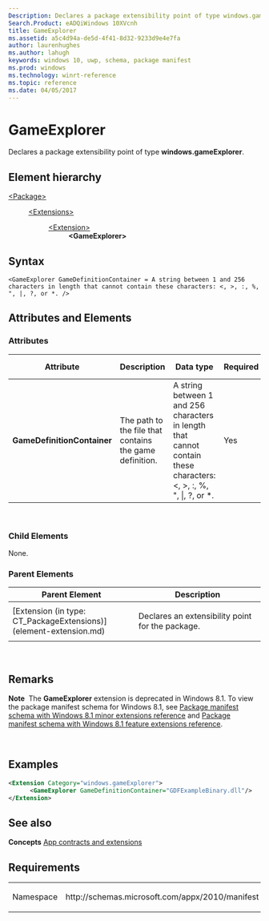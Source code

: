 ```yaml
---
Description: Declares a package extensibility point of type windows.gameExplorer.
Search.Product: eADQiWindows 10XVcnh
title: GameExplorer
ms.assetid: a5c4d94a-de5d-4f41-8d32-9233d9e4e7fa
author: laurenhughes
ms.author: lahugh
keywords: windows 10, uwp, schema, package manifest
ms.prod: windows
ms.technology: winrt-reference
ms.topic: reference
ms.date: 04/05/2017
---
```


# GameExplorer


Declares a package extensibility point of type **windows.gameExplorer**.

## Element hierarchy

<dl>
<dt><a href="element-package.md">&lt;Package&gt;</a></dt>
<dd>
<dl>
<dt><a href="element-extensions.md">&lt;Extensions&gt;</a></dt>
<dd>
<dl>
<dt><a href="element-extension.md">&lt;Extension&gt;</a></dt>
<dd><b>&lt;GameExplorer&gt;</b></dd>
</dl>
</dd>
</dl>
</dd>
</dl>

## Syntax

``` syntax
<GameExplorer GameDefinitionContainer = A string between 1 and 256 characters in length that cannot contain these characters: <, >, :, %, ", |, ?, or *. />
```

## Attributes and Elements


### Attributes

<table>
<colgroup>
<col width="20%" />
<col width="20%" />
<col width="20%" />
<col width="20%" />
<col width="20%" />
</colgroup>
<thead>
<tr class="header">
<th>Attribute</th>
<th>Description</th>
<th>Data type</th>
<th>Required</th>
<th>Default value</th>
</tr>
</thead>
<tbody>
<tr class="odd">
<td><strong>GameDefinitionContainer</strong></td>
<td><p>The path to the file that contains the game definition.</p></td>
<td>A string between 1 and 256 characters in length that cannot contain these characters: &lt;, &gt;, :, %, &quot;, |, ?, or *.</td>
<td>Yes</td>
<td></td>
</tr>
</tbody>
</table>

 

### Child Elements

None.

### Parent Elements

<table>
<colgroup>
<col width="50%" />
<col width="50%" />
</colgroup>
<thead>
<tr class="header">
<th>Parent Element</th>
<th>Description</th>
</tr>
</thead>
<tbody>
<tr class="odd">
<td>[Extension (in type: CT_PackageExtensions)](element-extension.md)</td>
<td><p>Declares an extensibility point for the package.</p></td>
</tr>
</tbody>
</table>

 

## Remarks

**Note**  The **GameExplorer** extension is deprecated in Windows 8.1. To view the package manifest schema for Windows 8.1, see [Package manifest schema with Windows 8.1 minor extensions reference](https://msdn.microsoft.com/library/windows/apps/dn423313) and [Package manifest schema with Windows 8.1 feature extensions reference](https://msdn.microsoft.com/library/windows/apps/dn391692).

 

## Examples

```XML
<Extension Category="windows.gameExplorer">
      <GameExplorer GameDefinitionContainer="GDFExampleBinary.dll"/>      
</Extension>
```

## See also

**Concepts**
[App contracts and extensions](https://msdn.microsoft.com/library/windows/apps/hh464906)

## Requirements

<table>
<colgroup>
<col width="50%" />
<col width="50%" />
</colgroup>
<tbody>
<tr class="odd">
<td><p>Namespace</p></td>
<td><p>http://schemas.microsoft.com/appx/2010/manifest</p></td>
</tr>
</tbody>
</table>

 

 



